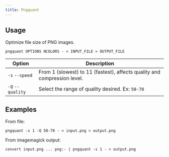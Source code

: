 ```yaml
---
title: Pngquant
---
```


## Usage

Optimize file size of PNG images.

```shell
pngquant OPTIONS NCOLORS - < INPUT_FILE > OUTPUT_FILE
```

| Option | Description |
| --- | --- |
| `-s` `--speed` | From 1 (slowest) to 11 (fastest), affects quality and compression level. |
| `-Q` `--quality` | Select the range of quality desired. Ex: `50-70` |

## Examples

From file:

```shell
pngquant -s 1 -Q 50-70 - < input.png > output.png
```

From imagemagick output:

```shell
convert input.png ... png:- | pngquant -s 1 - > output.png
```
